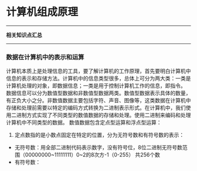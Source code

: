 # 计算机组成原理
***
**相关知识点汇总**
***
### 数据在计算机中的表示和运算
计算机本质上是处理信息的工具，要了解计算机的工作原理，首先要明白计算机中信息的表示和存储方法。计算机中的信息类型很多，总体上可分为两大类：一类是计算机处理的对象，即数据信息；一类是用于控制计算机工作的信息，即指令。
数据信息可以分为数值型数据和非数值型数据两类。数值型数据表示具体的数量，有正负大小之分。非数值数据主要包括字符、声音、图像等，这类数据在计算机中存储和处理前需要以特定的编码方式转换为二进制表示形式。在计算机中，我们使用二进制方式实现了不同类型的数值数据的存储和处理。使用二进制来编码和处理计算机中不同类型的数据。
数值数据包含定点型运算和浮点型运算：
1. 定点数指的是小数点固定在特定的位置，分为无符号数和有符号数的表示：
- 无符号数：用全部二进制代码表示数字，没有符号位，8位二进制无符号数范围（00000000~11111111）0~2的8次方-1（0-255） 共256个数
- 有符号数：
